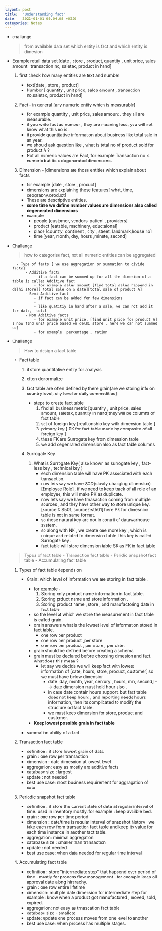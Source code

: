 ```yaml
---
layout: post
title:  "Understanding fact"
date:   2022-01-01 09:04:08 +0530
categories: Notes
---
```


- challange 
	> from available data set which entity is fact and which entity is dimesion 

- Example 
	retail data set [date , store , product, quantity , unit price, sales amount , transaction no, saletax, product in hand]
	
	1. first check how many entities are text and number
		- text[date , store , product]
		- Number [ quantity , unit price, sales amount , transaction no,saletax, product in hand]
		
	2. Fact - in general [any numeric entity which is measurable]  
		- for example quantity , unit price, sales amount . they all are measurable.
		- if you write fact as number , they are meaning less, you will not know what this no is.
		- it provide quantitative information about business like total sale in an year.
		- we should ask question like , what is total no of product sold for product A ?
		- Not all numeric values are Fact, for example Transaction no is numeric but its a degenerated dimensions.
	
	3. Dimension - [dimensions are those entities which explain about facts.
		- for example [date , store , product] 
		- dimensions are explaining these features[ what, time, geography,product]
		- These are descriptive entities.
		- __some time we define number values are dimensions also called degenerated dimensions__		
		- example 
			- people [customer, vendors, patient , providers]
			- product [eatable, machinery, eductaional]
			- place [country, continent , city , street, landmark,house no]
			- time [year, month, day, hours ,minute, second]

- Challange
	> how to categorise fact, not all numeric entities can be aggregated
	
		- Type of facts [ we use aggregation or summation to divide facts]
			- Additive facts
				- if a fact can be summed up for all the dimesion of a table is called Additive fact 
				- for example sales amount [find total sales happend in delhi store][ total sale on a date][total sale of product A]
			- Semi Additive fact 
				- if fact can be added for few dimensions 
				- 
				- like quatitiy in hand after a sale, we can not add it for date,  total 
			- Non Additive facts
				- for example unit price, [find unit price for product A][ now find unit price based on delhi store , here we can not summed up]
				- for example  percentage , ration
			
- Challange 
	> How to design a fact table 
	
	- 	Fact table
		1. it store quantitative entity for analysis
		2. often denormalize
		3. fact table are often defined by there grain(are we storing info on country level, city level or daily commodities]
		
			- steps to create fact table 
				1. find all business metric [quantity , unit price, sales amount, saletax, quantity in hand]they will be columns of fact table
				2. set of foreign key [realtionshio key with dimension table  ]
				3. primary key [ PK for fact table made by composite of all foreign key  ] 
				4. these FK are Surrogate key from dimension table 
				5. we add degenrated dimension also as fact table columns
		4. Surrogate Key 
			1. What is Surrogate Key( also known as surrogate key , fact-less key , technical key )	
				- each dimension table will have PK associated with each transaction.
				- now lets say we have SCD(slowly changing dimension)[Employee Role] , if we need to keep track of all role of an employee, this will make PK as duplicate.
				- now lets say we have trnasaction coming from multiple sources , and they have other way to store unique key.[source 1: S501, source2:st501] here PK for dimesnion table is not in same format.
				- so these natural key are not in contril of datawarhouse system.
				- so along with NK , we create one more key , which is unique and related to dimension table ,this key is called Surrogate key .
				- fact table will store dimension table SK as FK in fact table 
			
	> Types of fact table
		- Transaction fact table 
		- Peridic snapshot fact table 
		- Accumulating fact table
	 1. Types of fact table depends on 
		- Grain: which level of information we are storing in fact table .
			- for example - 
				1. Storing only product name information in fact table.
				2. Storing prduct name and store information .
				3. Storing product name , store , and manufactoring date in fact table 
			- so the level at which we store the measurement in fact table is called grain.
			- grain answers what is the lowset level of information stored in fact table.
				- one row per product 
				- one row per product ,per store
				- one row per product , per store , per date.
			- grain should be defined before creating a schema.
			- grain must be declared before choosing dimesion and fact. what does this mean ?
				- let say we decide we will keep fact with lowest information of [date, hours, store, product, customer] so we must have below dimension 
					- date [day, month, year, century , hours, min, second] --> date dimension must hold hour also .
					- in case date contain hours support, but fact table does not keep hours , and reporting needs hours information, then its complicated to modify the structure od fact table.
					- we must keep dimension for store, product and customer.
			- __Keep lowest possible grain in fact table__
		
		- summation ability of a fact.
				
	2. Transaction fact table 
		- definition : it store lowset grain of data. 
		- grain : one row per transaction 
		- dimension : date dimesnion at lowest level
		- aggregation: easy as mostly are additive facts
		- database size : largest 
		- update : not needed
		- best use case: most business requirement for aggragation of data
		
		
	3. Periodic snapshot fact table
		- definition : it store the current state of data at regular interval of time. used in inventory mostly. for example : keep availble bed.
		- grain : one row per time period
		- dimension : date/time is regular interval of snapshot history . we take each row from transaction fact table and keep its value for each time instance in another fact table.
		- aggregation: minimal aggregation
		- database size : smaller than transaction 
		- update : not needed
		- best use case: when data needed for regular time interval
		
	4. Accumulating fact table
	
		- definition : store "intermediate step" that happend over period of time . mostly for process flow management . for example keep all approval date along hirerachy.
		- grain : one row entire lifetime
		- dimension: multiple date dimension for intermediate step for example : know when a product got manufactored , moved, sold, expired.
		- aggregation: not easy as trnascation fact table
		- database size - smallest
		- update: update one process moves from one level to another
		- best use case: when process has multiple stages.
	